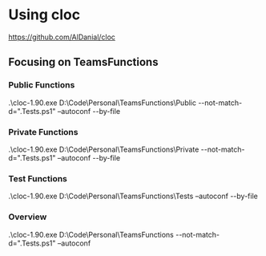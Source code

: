﻿# Using cloc
<https://github.com/AlDanial/cloc>

## Focusing on TeamsFunctions

### Public Functions

.\cloc-1.90.exe D:\Code\Personal\TeamsFunctions\Public --not-match-d=".Tests.ps1" –autoconf --by-file

### Private Functions

.\cloc-1.90.exe D:\Code\Personal\TeamsFunctions\Private --not-match-d=".Tests.ps1" –autoconf --by-file

### Test Functions

.\cloc-1.90.exe D:\Code\Personal\TeamsFunctions\Tests –autoconf --by-file

### Overview

.\cloc-1.90.exe D:\Code\Personal\TeamsFunctions --not-match-d=".Tests.ps1" –autoconf